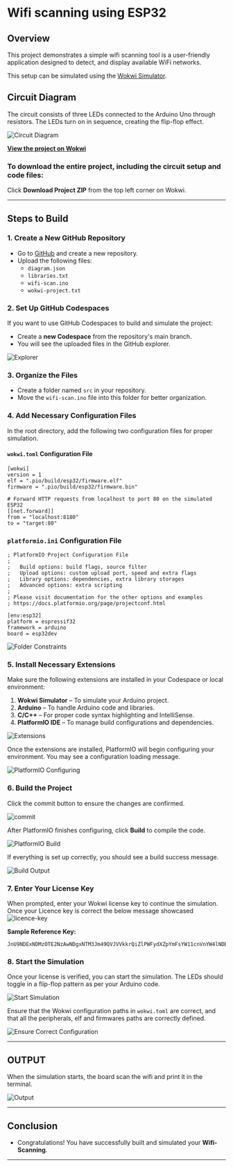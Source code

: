 # Wifi scanning using ESP32

## Overview
This project demonstrates a simple wifi scanning tool is a user-friendly application designed to detect, and display available WiFi networks.

This setup can be simulated using the [Wokwi Simulator](https://wokwi.com/projects/305569599398609473).

## Circuit Diagram

The circuit consists of three LEDs connected to the Arduino Uno through resistors. The LEDs turn on in sequence, creating the flip-flop effect.

![Circuit Diagram](https://github.com/Aruvi-B/wifi/blob/main/Images/circuit-diagram.png)

[**View the project on Wokwi**](https://wokwi.com/projects/305569599398609473)

### To download the entire project, including the circuit setup and code files:
Click **Download Project ZIP** from the top left corner on Wokwi.

---

## Steps to Build

### 1. Create a New GitHub Repository

- Go to [GitHub](https://github.com/) and create a new repository.
- Upload the following files:
  - `diagram.json`
  - `libraries.txt`
  - `wifi-scan.ino`
  - `wokwi-project.txt`

### 2. Set Up GitHub Codespaces

If you want to use GitHub Codespaces to build and simulate the project:

- Create a **new Codespace** from the repository's main branch.
- You will see the uploaded files in the GitHub explorer.

![Explorer](https://github.com/Aruvi-B/wifi/blob/main/Images/explorer.png)

### 3. Organize the Files

- Create a folder named `src` in your repository.
- Move the `wifi-scan.ino` file into this folder for better organization.

### 4. Add Necessary Configuration Files

In the root directory, add the following two configuration files for proper simulation.

#### `wokwi.toml` Configuration File

```
[wokwi]
version = 1
elf = ".pio/build/esp32/firmware.elf"
firmware = ".pio/build/esp32/firmware.bin"

# Forward HTTP requests from localhost to port 80 on the simulated ESP32
[[net.forward]]
from = "localhost:8180"
to = "target:80"
```

### `platformio.ini` Configuration File

```
; PlatformIO Project Configuration File
;
;   Build options: build flags, source filter
;   Upload options: custom upload port, speed and extra flags
;   Library options: dependencies, extra library storages
;   Advanced options: extra scripting
;
; Please visit documentation for the other options and examples
; https://docs.platformio.org/page/projectconf.html

[env:esp32]
platform = espressif32
framework = arduino
board = esp32dev
```
![Folder Constraints](https://github.com/Aruvi-B/wifi/blob/main/Images/explorer1.png  "Folder Constraints")

### 5. Install Necessary Extensions

Make sure the following extensions are installed in your Codespace or local environment:

1. **Wokwi Simulator** – To simulate your Arduino project.
2. **Arduino** – To handle Arduino code and libraries.
3. **C/C++** – For proper code syntax highlighting and IntelliSense.
4. **PlatformIO IDE** – To manage build configurations and dependencies.

![Extensions](https://github.com/Aruvi-B/wifi/blob/main/Images/extension.png?raw=true)

Once the extensions are installed, PlatformIO will begin configuring your environment. You may see a configuration loading message.

![PlatformIO Configuring](https://github.com/Aruvi-B/wifi/blob/main/Images/reload-platformio.png?raw=true)

### 6. Build the Project
Click the commit button to ensure the changes are confirmed.

![commit](https://github.com/Aruvi-B/wifi/blob/main/Images/commit.png?raw=true)

After PlatformIO finishes configuring, click **Build** to compile the code.

![PlatformIO Build](https://github.com/Aruvi-B/wifi/blob/main/Images/build.png?raw=true)

If everything is set up correctly, you should see a build success message.

![Build Output](https://github.com/Aruvi-B/wifi/blob/main/Images/build-output.png?raw=true)

### 7. Enter Your License Key

When prompted, enter your Wokwi license key to continue the simulation.
Once your Licence key is correct the below message showcased
![licence-key](https://github.com/Aruvi-B/wifi/blob/main/Images/licence-key.png?raw=true)

**Sample Reference Key:**
```
JnU9NDExNDMzOTE2NzAwNDgxNTM3Jm49QVJVVkkrQiZlPWFydXZpYmFsYW11cnVnYW4lNDBnbWFpbC5jb20meD0yMDI0MTIxOQDUGJjn9WS08KhQ1wqeo5hdL3e7YQBWpa2jQn5fFH5vC02cUWu561snpiR9XLkR_StBSXRv7j3DL34qMqmueEKSN3mG_P1QVlYK0UlhOScWEhgT1ZD3844r_S3IBcFKxAvg4fIbsX8388iPvgSCrBQNXzjxVS_Pk_PKUtc0eGsxY3pAfdNvl5MTMKuzIjneS8q3jYunrtkvMA30tCj_SZbCGj5eHJGlYkZ9IiSvAegqTkx2mBdDnhph0EyVVuYcITF9wEBAYKRQVisTNCtw_P8SSGZNcBZM4rCdeponWyQzYGzGu5_Sw3U51ZXB7_Sb0k7UAEncvYNuITgr85J_S2C3cwmG7r7z_SL

```

### 8. Start the Simulation

Once your license is verified, you can start the simulation. The LEDs should toggle in a flip-flop pattern as per your Arduino code.

![Start Simulation](https://github.com/Aruvi-B/wifi/blob/main/Images/start-simulation.png?raw=true)

Ensure that the Wokwi configuration paths in `wokwi.toml` are correct, and that all the peripherals, elf and firmwares paths are correctly defined.

![Ensure Correct Configuration](https://github.com/Aruvi-B/wifi/blob/main/Images/ensure.png?raw=true)

---

## OUTPUT

When the simulation starts, the board scan the wifi and print it in the terminal.

![Output](https://github.com/Aruvi-B/wifi/blob/main/Images/output.png?raw=true)

---

## Conclusion

- Congratulations! You have successfully built and simulated your **Wifi-Scanning**.
---
